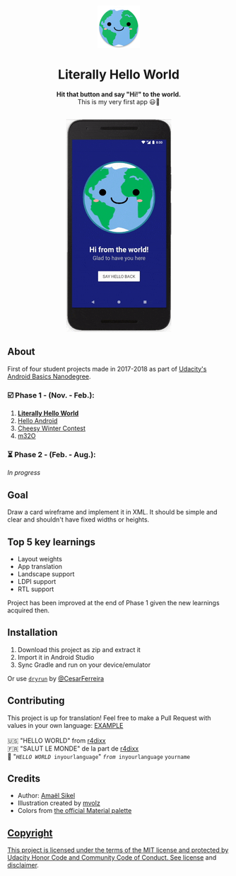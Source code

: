<div align="center"><img src="app/src/main/res/mipmap-xhdpi/ic_launcher.png"></div>
<h1 align="center">Literally Hello World</h1>
<p align="center"><strong>Hit that button and say "Hi!" to the world.</strong>
<br>This is my very first app 😃🎉</p>
<br/>
<div align="center"><img src="demo/ezgif-5-51a1b7ecda.gif"></img></div>
<h2>About</h2>
First of four student projects made in 2017-2018 as part of <a href="https://eu.udacity.com/course/android-basics-nanodegree-by-google--nd803" target="_blank">Udacity's Android Basics Nanodegree</a>.

<h3>☑️ Phase 1 - (Nov. - Feb.):</h3>

1. <a href="https://github.com/r4dixx/LiterallyHelloWorld"><strong>Literally Hello World</strong></a>
2. <a href="https://github.com/r4dixx/HelloAndroid" target="_blank">Hello Android</a>
3. <a href="https://github.com/r4dixx/CheesyWinterContest" target="_blank">Cheesy Winter Contest</a>
4. <a href="https://github.com/r4dixx/m32O" target="_blank">m32O</a>

<h3>⏳ Phase 2 - (Feb. - Aug.):</h3>

*In progress*
<h2>Goal</h2>

Draw a card wireframe and implement it in XML. It should be simple and clear and shouldn't have fixed widths or heights.

<h2>Top 5 key learnings</h2>

- Layout weights
- App translation
- Landscape support
- LDPI support
- RTL support

Project has been improved at the end of Phase 1 given the new learnings acquired then.

<h2>Installation</h2>

1. Download this project as zip and extract it
2. Import it in Android Studio
3. Sync Gradle and run on your device/emulator

Or use <a href="https://github.com/cesarferreira/dryrun" target="_blank">`dryrun`</a> by <a href="https://github.com/cesarferreira" target="_blank">@CesarFerreira</a>

<h2>Contributing</h2>
This project is up for translation! Feel free to make a Pull Request with values in your own language: <a href="app/src/main/res/values-fr" target="_blank">EXAMPLE</a>
<br><br>
🇺🇸 "HELLO WORLD" from <a href="https://github.com/r4dixx" target="_blank">r4dixx</a><br/>
🇫🇷 "SALUT LE MONDE" de la part de <a href="https://github.com/r4dixx" target="_blank">r4dixx</a><br/>
👋 "<code><em>HELLO WORLD</em> inyourlanguage</code>" <code><em>from</em> inyourlanguage</code> <code>yourname</code>

<h2>Credits</h2>

- Author: <a href="https://twitter.com/r4dixx" target="_blank">Amaël Sikel</a>
- Illustration created by <a href="https://openclipart.org/detail/271128/kawaii-earth" target="_blank">mvolz</a>
- Colors from <a href="https://material.io/guidelines/style/color.html#color-color-palette" target="_blank">the official Material palette

<h2>Copyright</h2>
This project is licensed under the terms of the MIT license and protected by Udacity Honor Code and Community Code of Conduct. See <a href="LICENSE.md">license</a> and <a href="LICENSE.DISCLAIMER.md">disclaimer</a>.
